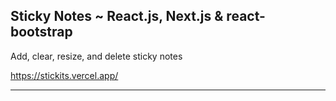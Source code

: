 ## Sticky Notes ~ React.js, Next.js & react-bootstrap

Add, clear, resize, and delete sticky notes

https://stickits.vercel.app/

---------------------------
